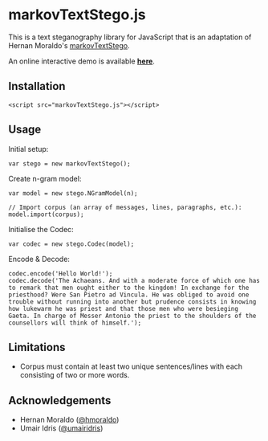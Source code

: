 markovTextStego.js
==================

This is a text steganography library for JavaScript that is an adaptation of Hernan Moraldo's [markovTextStego](https://github.com/hmoraldo/markovTextStego).

An online interactive demo is available [**here**](http://jthuraisamy.github.io/markovTextStego.js/).

Installation
------------

    <script src="markovTextStego.js"></script>
    
Usage
-----

Initial setup:

    var stego = new markovTextStego();
    
Create n-gram model:

    var model = new stego.NGramModel(n);
    
    // Import corpus (an array of messages, lines, paragraphs, etc.):
    model.import(corpus);
    
Initialise the Codec:

    var codec = new stego.Codec(model);
    
Encode &amp; Decode:

    codec.encode('Hello World!');
    codec.decode('The Achaeans. And with a moderate force of which one has to remark that men ought either to the kingdom! In exchange for the priesthood? Were San Pietro ad Vincula. He was obliged to avoid one trouble without running into another but prudence consists in knowing how lukewarm he was priest and that those men who were besieging Gaeta. In charge of Messer Antonio the priest to the shoulders of the counsellors will think of himself.');

Limitations
-----------

* Corpus must contain at least two unique sentences/lines with each consisting of two or more words.

Acknowledgements
----------------
* Hernan Moraldo ([@hmoraldo](https://github.com/hmoraldo/))
* Umair Idris ([@umairidris](https://github.com/umairidris))
